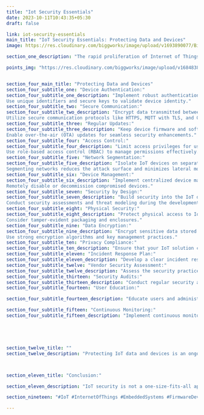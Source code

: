 ```yaml
---
title: "Iot Security Essentials"
date: 2023-10-11T10:43:35+05:30
draft: false

link: iot-security-essentials
main_title: "IoT Security Essentials: Protecting Data and Devices"
image: https://res.cloudinary.com/biggworks/image/upload/v1693890077/Biggworks%20PDF%20of%20Blogs/native___cross_platform_development_h2ddzm.png

section_one_description: "The rapid proliferation of Internet of Things (IoT) devices has brought convenience and efficiency to our lives, but it has also raised significant security concerns. Protecting IoT data and devices is paramount to ensure privacy, prevent breaches, and maintain the integrity of connected systems. Here are some IoT security essentials to safeguard your data and devices."

points_img: "https://res.cloudinary.com/biggworks/image/upload/v1684838348/Group_11544_lwrsg0.png"


section_four_main_title: "Protecting Data and Devices"
section_four_subtitle_one: "Device Authentication:"
section_four_subtitle_one_description: "Implement robust authentication mechanisms to ensure that only authorized devices can access your network.
Use unique identifiers and secure keys to validate device identity."
section_four_subtitle_two: "Secure Communication:"
section_four_subtitle_two_description: "Encrypt data transmitted between devices and servers to prevent eavesdropping.
Utilize secure communication protocols like HTTPS, MQTT with TLS, and CoAP with DTLS."
section_four_subtitle_three: "Regular Updates:"
section_four_subtitle_three_description: "Keep device firmware and software up to date to patch known vulnerabilities.
Enable over-the-air (OTA) updates for seamless security enhancements."
section_four_subtitle_four: "Access Control:"
section_four_subtitle_four_description: "Limit access privileges for users and devices based on roles and responsibilities.
Use role-based access control (RBAC) to manage permissions effectively."
section_four_subtitle_five: "Network Segmentation:"
section_four_subtitle_five_description: "Isolate IoT devices on separate network segments to contain potential breaches.
Segmenting networks reduces the attack surface and minimizes lateral movement for intruders."
section_four_subtitle_six: "Device Management:"
section_four_subtitle_six_description: "Implement centralized device management solutions to monitor device health and security.
Remotely disable or decommission compromised devices."
section_four_subtitle_seven: "Security by Design:"
section_four_subtitle_seven_description: "Build security into the IoT device's design and development process from the outset.
Conduct security assessments and threat modeling during the development phase."
section_four_subtitle_eight: "Physical Security:"
section_four_subtitle_eight_description: "Protect physical access to IoT devices to prevent tampering or theft.
Consider tamper-evident packaging and enclosures."
section_four_subtitle_nine: "Data Encryption:"
section_four_subtitle_nine_description: "Encrypt sensitive data stored on IoT devices to protect it in case of physical compromise.
Use strong encryption algorithms and key management practices."
section_four_subtitle_ten: "Privacy Compliance:"
section_four_subtitle_ten_description: "Ensure that your IoT solution complies with privacy regulations and standards, such as GDPR or CCPA. Implement data anonymization and consent management features."
section_four_subtitle_eleven: "Incident Response Plan:"
section_four_subtitle_eleven_description: "Develop a clear incident response plan to address security breaches promptly. Define roles and responsibilities for handling security incidents."
section_four_subtitle_twelve: "Vendor Security Assessment:"
section_four_subtitle_twelve_description: "Assess the security practices of IoT device vendors before procurement. Choose vendors that prioritize security and provide regular updates."
section_four_subtitle_thirteen: "Security Audits:"
section_four_subtitle_thirteen_description: "Conduct regular security audits and penetration testing to identify vulnerabilities. Remediate discovered issues promptly."
section_four_subtitle_fourteen: "User Education:"

section_four_subtitle_fourteen_description: "Educate users and administrators about IoT security best practices and the risks associated with improper use. Promote password hygiene and the use of strong, unique passwords."

section_four_subtitle_fifteen: "Continuous Monitoring:"
section_four_subtitle_fifteen_description: "Implement continuous monitoring of network traffic and device behavior for anomaly detection. Use intrusion detection systems (IDS) and intrusion prevention systems (IPS) where appropriate."





section_twelve_title: ""
section_twelve_description: "Protecting IoT data and devices is an ongoing process that requires diligence and adaptability. By following these IoT security essentials and staying vigilant against emerging threats, you can help ensure the safety and reliability of your IoT ecosystem."



section_eleven_title: "Conclusion:"

section_eleven_description: "IoT security is not a one-size-fits-all approach, and the level of security required may vary depending on the specific use case and industry. Therefore, a risk-based approach to IoT security is essential to strike the right balance between usability and protection."

section_nineteen: "#IoT #InternetOfThings #EmbeddedSystems #FirmwareDevelopment #IoTDevelopment #IoTTechnology #EmbeddedProgramming #IoTInnovation #ConnectedDevices #EmbeddedDesign #HardwareDesign #IoTProjects #EmbeddedSolutions #IoTIndustry #FirmwareEngineering #IoTDesign #WirelessCommunication #EmbeddedSoftware #IoTApplications #IoTSecurity"

---
```


